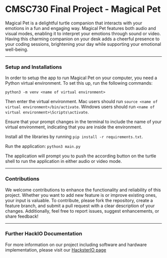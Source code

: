 # CMSC730 Final Project - Magical Pet #

Magical Pet is a delightful turtle companion that interacts with your emotions in a fun and engaging way.
Magical Pet features both audio and visual modes, enabling it to interpret your emotions through sound or video. Having this charming companion on your desk adds a cheerful presence to your coding sessions, brightening your day while supporting your emotional well-being.

---
### Setup and Installations ###
In order to setup the app to run Magical Pet on your computer, you need a Python virtual environment. To set this up, run the following commands:
```
python3 -m venv <name of virtual environment>
```
Then enter the virtual environment. Mac users should run ```source <name of virtual environment>/bin/activate```. Windows users should run ```<name of virtual environment>\Scripts\activate```.

Ensure that your prompt changes in the terminal to include the name of your virtual environment, indicating that you are inside the environment.

Install all the libraries by running ```pip install -r requirements.txt```.

Run the application: ```python3 main.py```

The application will prompt you to push the according button on the turtle shell to run the application in either audio or video mode.

---
### Contributions ###
We welcome contributions to enhance the functionality and reliability of this project. Whether you want to add new feature is or improve existing ones, your input is valuable. To contribute, please fork the repository, create a feature branch, and submit a pull request with a clear description of your changes. Additionally, feel free to report issues, suggest enhancements, or share feedback!

---
### Further HackIO Documentation ###
For more information on our project including software and hardware implementation, please visit our [HacksterIO page](https://www.hackster.io/magical-pet/magical-pet-c36ff2)
